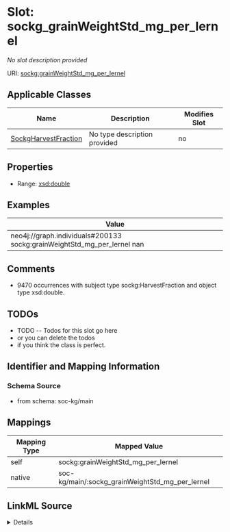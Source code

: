 

# Slot: sockg_grainWeightStd_mg_per_lernel


_No slot description provided_





URI: [sockg:grainWeightStd_mg_per_lernel](http://www.semanticweb.org/sockg/ontologies/2024/0/soil-carbon-ontology/grainWeightStd_mg_per_lernel)



<!-- no inheritance hierarchy -->





## Applicable Classes

| Name | Description | Modifies Slot |
| --- | --- | --- |
| [SockgHarvestFraction](../classes/SockgHarvestFraction.md) | No type description provided |  no  |







## Properties

* Range: [xsd:double](http://www.w3.org/2001/XMLSchema#double)






## Examples

| Value |
| --- |
| neo4j://graph.individuals#200133 sockg:grainWeightStd_mg_per_lernel nan |

## Comments

* 9470 occurrences with subject type sockg:HarvestFraction and object type xsd:double.

## TODOs

* TODO -- Todos for this slot go here
* or you can delete the todos
* if you think the class is perfect.

## Identifier and Mapping Information







### Schema Source


* from schema: soc-kg/main




## Mappings

| Mapping Type | Mapped Value |
| ---  | ---  |
| self | sockg:grainWeightStd_mg_per_lernel |
| native | soc-kg/main/:sockg_grainWeightStd_mg_per_lernel |




## LinkML Source

<details>
```yaml
name: sockg_grainWeightStd_mg_per_lernel
description: No slot description provided
todos:
- TODO -- Todos for this slot go here
- or you can delete the todos
- if you think the class is perfect.
comments:
- 9470 occurrences with subject type sockg:HarvestFraction and object type xsd:double.
examples:
- value: neo4j://graph.individuals#200133 sockg:grainWeightStd_mg_per_lernel nan
from_schema: soc-kg/main
rank: 1000
slot_uri: sockg:grainWeightStd_mg_per_lernel
alias: sockg_grainWeightStd_mg_per_lernel
domain_of:
- sockg_HarvestFraction
range: double

```
</details>